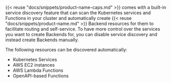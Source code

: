 {{< reuse "docs/snippets/product-name-caps.md" >}} comes with a built-in service discovery feature that can scan the Kubernetes services and Functions in your cluster and automatically create {{< reuse "docs/snippets/product-name.md" >}} Backend resources for them to facilitate routing and self-service. To have more control over the services you want to create Backends for, you can disable service discovery and instead create Backends manually. 

The following resources can be discovered automatically:

* Kubernetes Services
* AWS EC2 instances
* AWS Lambda Functions
* OpenAPI-based Functions

